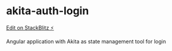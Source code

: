 # akita-auth-login

[Edit on StackBlitz ⚡️](https://stackblitz.com/edit/akita-auth-login-plme4w)

Angular application with Akita as state management tool for login
